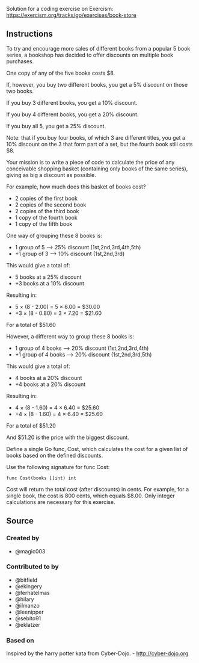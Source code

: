 Solution for a coding exercise on Exercism: https://exercism.org/tracks/go/exercises/book-store

## Instructions

To try and encourage more sales of different books from a popular 5 book
series, a bookshop has decided to offer discounts on multiple book purchases.

One copy of any of the five books costs $8.

If, however, you buy two different books, you get a 5%
discount on those two books.

If you buy 3 different books, you get a 10% discount.

If you buy 4 different books, you get a 20% discount.

If you buy all 5, you get a 25% discount.

Note: that if you buy four books, of which 3 are
different titles, you get a 10% discount on the 3 that
form part of a set, but the fourth book still costs $8.

Your mission is to write a piece of code to calculate the
price of any conceivable shopping basket (containing only
books of the same series), giving as big a discount as
possible.

For example, how much does this basket of books cost?

- 2 copies of the first book
- 2 copies of the second book
- 2 copies of the third book
- 1 copy of the fourth book
- 1 copy of the fifth book

One way of grouping these 8 books is:

- 1 group of 5 --> 25% discount (1st,2nd,3rd,4th,5th)
- +1 group of 3 --> 10% discount (1st,2nd,3rd)

This would give a total of:

- 5 books at a 25% discount
- +3 books at a 10% discount

Resulting in:

- 5 × (8 - 2.00) = 5 × 6.00 = $30.00
- +3 × (8 - 0.80) = 3 × 7.20 = $21.60

For a total of $51.60

However, a different way to group these 8 books is:

- 1 group of 4 books --> 20% discount  (1st,2nd,3rd,4th)
- +1 group of 4 books --> 20% discount  (1st,2nd,3rd,5th)

This would give a total of:

- 4 books at a 20% discount
- +4 books at a 20% discount

Resulting in:

- 4 × (8 - 1.60) = 4 × 6.40 = $25.60
- +4 × (8 - 1.60) = 4 × 6.40 = $25.60

For a total of $51.20

And $51.20 is the price with the biggest discount.

Define a single Go func, Cost, which calculates the cost
for a given list of books based on the defined discounts.

Use the following signature for func Cost:

```
func Cost(books []int) int
```
Cost will return the total cost (after discounts) in cents.
For example, for a single book, the cost is 800 cents, which equals $8.00.
Only integer calculations are necessary for this exercise.

## Source

### Created by

- @magic003

### Contributed to by

- @bitfield
- @ekingery
- @ferhatelmas
- @hilary
- @ilmanzo
- @leenipper
- @sebito91
- @eklatzer

### Based on

Inspired by the harry potter kata from Cyber-Dojo. - http://cyber-dojo.org